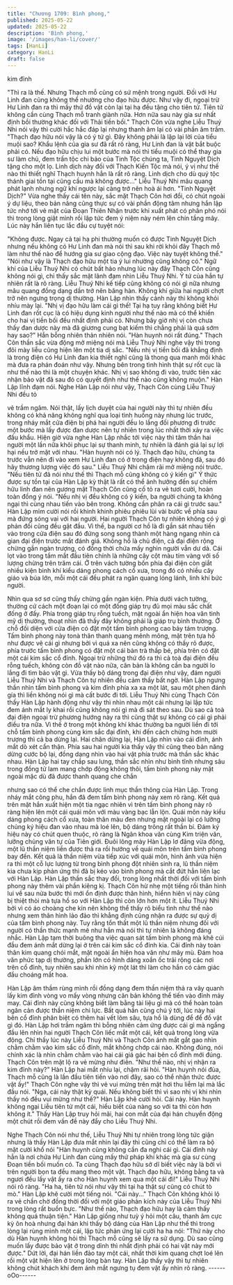 ```yaml
---
title: "Chương 1709: Bình phong,"
published: 2025-05-22
updated: 2025-05-22
description: 'Bình phong,'
image: '/images/han-li/cover/'
tags: [HanLi]
category: HanLi
draft: false
---
```


kim đỉnh

"Thì ra là thế. Nhưng Thạch mỗ cũng có sứ mệnh trong người.
Đối với Hư Linh đan cũng không thể nhường cho đạo hữu được.
Như vậy đi, ngoại trừ Hư Linh đan ra thì mấy thứ đồ vật còn lại tại
hạ đều tặng cho tiên tử. Tiên tử không cần cùng Thạch mỗ tranh
giành nữa. Hơn nữa sau này gia sư nhất định bồi thường khác đối
với Thải tiền bối."
Thạch Côn vừa nghe Liễu Thuý Nhi nói vậy thì cười hắc hắc đáp
lại nhưng thanh âm lại có vài phần âm trầm.
"Thạch đạo hữu nói vậy là có ý tứ gì. Đây không phải là lặp lại lời
của tiểu muội sao? Khẩu lệnh của gia sư đã rất rõ ràng, Hư Linh
đan là vật bắt buộc phải có. Nếu đạo hữu chịu lui một bước mà
nói thì tiểu muội có thể thay gia sư làm chủ, đem trấn tộc chi bảo
của Tinh Tộc chúng ta, Tinh Nguyệt Dịch tặng cho một lọ. Linh
dịch này đối với Thạch Kiến Tộc mà nói, ý vị như thế nào thì thiết
nghĩ Thạch huynh hẳn là rất rõ ràng. Linh dịch cho dù quý tộc
thánh giai tồn tại cũng cầu mà không được..."
Liễu Thuý Nhi mâu quang phát lạnh nhưng ngữ khí ngược lại
càng trở nên hoà ái hơn.
"Tinh Nguyệt Dịch?"
Vừa nghe thấy cái tên này, sắc mặt Thạch Côn hơi đổi, có chút
ngoài ý dự liệu, theo bản năng cũng thực sự có vài phần động
tâm nhưng hắn lập tức nhớ tới vẻ mặt của Đoạn Thiên Nhận
trước khi xuất phát có phân phó nói thì trong lòng giật mình rồi lập
tức đem ý niệm này ném lên chín tầng mây. Lúc này hắn liên tục
lắc đầu cự tuyệt nói:

"Không được. Ngay cả tại hạ phi thường muốn có được Tinh
Nguyệt Dịch nhưng nếu không có Hư Linh đan mà nói thì sau khi
rời khỏi đây Thạch mỗ làm như thế nào để hướng gia sư giao
cộng đạo. Việc này tuyệt không thể."
"Nói như vậy là Thạch đạo hữu một tia ý lui nhường cũng không
có."
Ngữ khí của Liễu Thuý Nhi có chút bất hảo nhưng lúc này đây
Thạch Côn cũng không nói gì, chỉ thấy sắc mặt lãnh đạm nhìn
Liễu Thuý Nhi. Ý tứ của hắn tự nhiên rất là rõ ràng.
Liễu Thuý Nhi kế tiếp cũng không có nói gì nữa nhưng mâu
quang đồng dạng dần trở nên băng hàn. Không khí giữa hai
người chợt trở nên ngưng trọng dị thường. Hàn Lập nhìn thấy
cảnh này thì không khỏi nhíu mày lại.
"Nhị vị đạo hữu làm cái gì thế! Tại hạ tuy rằng không biết Hư Linh
đan rốt cục là có hiệu dụng kinh người như thế nào mà có thể
khiến cho hai vị tiền bối đều nhất định phải có. Nhưng bây giờ nhị
vị còn chưa thấy đan dược này mà đã giương cung bạt kiếm thì
chẳng phải là quá sớm hay sao?"
Hắn bỗng nhiên thản nhiên nói.
"Hàn huynh nói rất đúng."
Thạch Côn thần sắc vừa động mở miệng nói mà Liễu Thuý Nhi
nghe vậy thì trong đôi mày liễu cũng hiện lên một tia dị sắc.
"Nếu nhị vị tiền bối đã khẳng định là trong điện có Hư Linh đan kia
thiết nghĩ cũng là thong qua manh mối khác mà đưa ra phán đoán
như vậy. Nhưng bên trong tình hình thật sự rốt cục là như thế nào
thì là một chuyện khác. Nhị vị sao không đi vào, trước tiên xác
nhận bảo vật đã sau đó có quyết định như thế nào cũng không
muộn."
Hàn Lập lĩnh đạm nói.
Nghe Hàn Lập nói như vậy, Thạch Côn cùng Liễu Thuý Nhi đều tỏ

vẻ trầm ngâm. Nói thật, lấy lịch duyệt của hai người này thì tự
nhiên đều không có khả năng không nghĩ qua loại tình huống này
nhưng lúc trước, trong nháy mắt cửa điện bị phá hai người đều lo
lắng đối phương đi trước một bước mà lấy được đan dược nên tự
nhiên trong lúc nhất thời xảy ra việc đấu khẩu. Hiện giờ vừa nghe
Hàn Lập nhắc tới việc này thì tâm thần hai người một lần nữa
khôi phục lại sự thanh minh, tự nhiên là đánh giá lại sự lợi hại nếu
trở mặt với nhau.
"Hàn huynh nói có lý. Thạch đạo hữu, chúng ta trước vẫn nên đi
vào xem Hư Linh đan có ở trong điện hay không đã, sau đó hãy
thương lượng việc đó sau."
Liễu Thuý Nhi chậm rãi mở miệng nói trước.
"Nếu tiên tử đã nói như thế thì Thạch mỗ cũng không có ý kiến gì"
Ý thức được sự tồn tại của Hàn Lập kỳ thật là rất có thể ảnh
hưởng đến sự chiếm hữu linh đan nên gương mặt Thạch Côn
cũng cố tỏ ra vẻ tươi cười, hoàn toàn đồng ý nói.
"Nếu nhị vị đều không có ý kiến, ba người chúng ta không ngại thì
cùng nhau tiến vào bên trong. Không cần phân ra cái gì trước
sau."
Hàn Lập mỉm cười nói rồi khinh khinh phiêu phiêu lùi vài bước về
phía sau mà đứng sóng vai với hai người. Hai người Thạch Côn
tự nhiên không có ý gì phản đối cũng đều gật đầu.
Vì thế, ba người cơ hồ là đi gần sát nhau tiến vào trong cửa điện
sau đó đứng song song thành một hàng ngang nhìn cả gian đại
điện trước mắt đánh giá. Không hổ là chủ điện, cả đại điện rộng
chừng gần ngàn trượng, có đồng thời chứa mấy nghìn người vẫn
dư dả.
Cái lọt vào trong tầm mắt đầu tiên chính là những cây cột màu tím
vàng với số lượng chừng trên trăm cái. Ở trên vách tường bốn
phía đại điện còn giắt nhiều kiện binh khí kiểu dáng phong cách
cổ xưa, trong đó có nhiều cây giáo và búa lớn, mỗi một cái đều
phát ra ngân quang lóng lánh, linh khí bức người.

Nhìn qua sơ sơ cũng thấy chừng gần ngàn kiện. Phía dưới vách
tường, thường cứ cách một đoạn lại có một đống giáp trụ đủ mọi
màu sắc chất đống ở đấy. Phía trong giáp trụ rỗng tuếch, mặt
ngoài ẩn hiện hoa văn tinh mỹ dị thường, thoạt nhìn đã thấy đây
không phải là giáp trụ bình thường.
Ở chỗ đối diện với cửa điện có đặt một tấm bình phong cao bảy
tám trượng. Tấm bình phong này tonà thân thanh quang mênh
mông, mặt trên tựa hồ như được vẽ cái gì nhưng bởi vì quá xa
nên cũng không có thấy rõ được, phía trước tấm bình phong có
đặt một cái bàn trà thấp bé, phía trên có đặt một cái kim sắc cổ
đỉnh.
Ngoại trừ những thứ đó ra thì cả toà đại điện đều rỗng tuếch,
không còn đồ vật nào nữa, căn bản là không cần ba người lo lắng
đi tìm bảo vật gì. Vừa thấy bộ dáng trong đại điện như vậy, đám
người Liễu Thuý Nhi và Thạch Côn tự nhiên đều cảm thấy bất
ngờ.
Hàn Lập ngưng thần nhìn tấm bình phong và kim đỉnh phía xa xa
một lát, sau một phen đánh gía thì liền không nói gì mà cất bước
đi tới. Liễu Thuý Nhi cùng Thạch Côn thấy Hàn Lập hành động
như vậy thì nhìn nhau một cái nhưng lại lập tức đem ánh mắt ly
khai rồi cũng không nói gì mà đi sát theo sau.
Dù sao cả toà đại điện ngoại trừ phương hướng này ra thì cũng
thật sự không có cái gì phải điều tra nữa. Vì thế ở trong một
không khí khác thường ba người liền đi tới chỗ tấm bình phong
cùng kim sắc đại đỉnh, khi đến cách chừng hơn mười trượng thì
cả ba dừng lại.
Hai chân dừng lại, Hàn Lập nhìn vào cái đỉnh, ánh mắt dò xét cẩn
thận. Phía sau hai người kia thấy vậy thì cũng theo bản năng
dừng cước bộ lại, đồng dạng nhìn vào hai vật phía trước mà thần
sắc khác nhau.
Hàn Lập hai tay chắp sau lưng, thần sắc nhìn như bình tĩnh
nhưng sâu trong đồng tử lam mang chớp động không thôi, tấm
bình phong này mặt ngoài mặc dù đã được thanh quang che chắn

nhưng sao có thể che chắn được linh mục thần thông của Hàn
Lập.
Trong nháy mắt công phu, hắn đã đem tấm bình phong này xem
rõ ràng. Kết quả trên mặt hắn xuất hiện một tia ngạc nhiên vì trên
tấm bình phong này rõ ràng hiện lên một cái quái môn với màu
vàng bạc lẫn lộn. Quái môn này kiểu dáng phong cách cổ xưa,
toàn thân màu đen nhưng mặt ngoài lại có lưỡng chủng ký hiệu
đan vào nhau mà loé lên, bộ dáng trông rất thần bí.
Đám ký hiệu này có chút quen thuộc, rõ ràng là Ngân khoa văn
cùng Kim triện văn, lưỡng chủng văn tự của Tiên giới. Đuôi lông
mày Hàn Lập lơ đãng vừa động, một lũ thần niệm liền được thả
ra rồi hướng về quái môn trên tấm bình phong bay đến.
Kết quả là thần niệm vừa tiếp xúc với quái môn, hình ảnh vừa
hiện ra thì một cỗ lực lượng từ trong bình phong đột nhiên sinh ra,
lũ thần niệm kia chưa kịp phản ứng thì đã bị kéo vào bình phong
mà cắt đứt hẳn liên lạc với Hàn Lập. Hàn Lập thần sắc thay đổi,
trong lòng nhất thời đối với tấm bình phong này thêm vài phần
kiêng kị.
Thạch Côn hừ nhẹ một tiếng rồi thân hình lui về sau nửa bước thì
mới ổn định được thân hình, hiểnn hiên vị này cũng bị thiệt thòi
mà tựa hồ so với Hàn Lập thì còn lớn hơn một ít.
Liễu Thuý Nhi bởi vì có áo choàng che kín nên không thể thấy rõ
biểu tình như thế nào nhưng xem thân hình lảo đảo thì khẳng
định cũng nhận ra được sự quỷ dị của tấm bình phong này.
Tuy rằng tổn thất một lũ thần niệm nhưng đối với người có thần
thức mạnh mẽ như hắn mà nói thì tự nhiên là không đáng nhắc.
Hàn Lập tạm thời buông tha việc quan sát tấm bình phong mà
khẽ cúi đầu đem ánh mắt dừng lại ở trên cái kim sắc cổ đỉnh kia.
Cái đỉnh này toàn thân kim quang chói mắt, mặt ngoài ẩn hiện
hoa văn như mây mù. Đám hoa văn phức tạp dị thường, phần lớn
có hình dáng xoắn ốc trải rộng các nơi trên cổ đỉnh, tuy nhiên sau
khi nhìn kỹ một lát thì làm cho hắn có cảm giác đầu choáng mắt
hoa.

Hàn Lập âm thầm rùng mình rồi đồng dạng đem thần niệm thả ra
vây quanh lấy kim đỉnh vòng vo mấy vòng nhưng căn bản không
thể tiến vào đỉnh mảy may. Cái đỉnh này cũng không biết làm
bằng tài liệu gì mà có thể hoàn toàn ngăn cản được thần niệm chi
lực.
Bất quá hắn cũng chú ý tới, lúc này hai bên cổ đỉnh phân biệt có
thêm hai vết lõm sâu, tựa hồ là dùng để để đồ vật gì đó. Hàn Lập
hơi trầm ngâm thì bỗng nhiên cảm ứng được cái gì mà ngẩng đầu
lên nhìn hai người Thạch Côn liếc mắt một cái, kết quả trong lòng
vừa động.
Chỉ thấy lúc này Liễu Thuý Nhi và Thạch Côn ánh mắt gắt gao
nhìn chằm chằm vào kim sắc cổ đỉnh, mắt không chớp cái nào.
Không đúng, nói chính xác là nhìn chằm chằm vào hai cái giá gác
hai bên cổ đỉnh mới đúng. Thạch Côn trên mặt lộ ra vẻ mừng như
điên.
"Như thế nào, nhị vị nhận ra kim đỉnh này?"
Hàn Lập hai mắt nhíu lại, chậm rãi hỏi.
"Hàn huynh nói đùa, Thạch mỗ cũng là lần đầu tiên tiến vào nơi
đây, sao có thể nhận thức được vật ấy!"
Thạch Côn nghe vậy thì vẻ vui mừng trên mặt hơi thu liễm lại mà
lắc đầu nói.
"Nga, cái này thật kỳ quái. Nếu không biết thì vì sao nhị vị khi nhìn
thấy nó đều vui mừng như thế?"
Hàn Lập khẽ cười hỏi.
Cái này. Hàn huynh không ngại Liễu tiên tử một cái, hiểu biết của
nàng so với ta thì còn hơn không ít."
Thấy Hàn Lập truy hỏi mãi, hai con mắt của đại hán chuyển động
một chút rồi đem vấn đề này đẩy cho Liễu Thuý Nhi.

Nghe Thạch Côn nói như thế, Liễu Thuý Nhi tự nhiên trong lòng
tức giận nhưng là thấy Hàn Lập đưa mắt nhìn lại đây thì cũng chỉ
có thể làm ra bộ mặt cười khổ nói
"Hàn huynh cũng không cần đa nghi cái gì. Cái đỉnh này hẳn là
nơi chứa Hư Linh đan cùng mấy thứ pháp khí khác mà gia sư
cùng Đoạn tiền bối muốn có. Ta cùng Thạch đạo hữu sở dĩ biết
việc này là bởi vì trên người bọn ta đều mang theo một vật. Thạch
đạo hữu, không bằng ta và ngươi đều lấy vật ấy ra cho Hàn
huynh xem qua một cái đi!"
Liễu Thuý Nhi nói rõ ràng.
"Ha ha, tiên tử nói như vậy thì tại hạ thật sự cũng có chút tò mò."
Hàn Lập khẽ cười một tiếng nói.
"Cái này..."
Thạch Côn không khỏi lộ ra vẻ chần chờ đồng thời đối với một
giáo phản kích này của Liễu Thuý Nhi trong lòng rất buồn bực.
"Như thế nào, Thạch đạo hữu hay là cảm thấy không quá thuận
tiện."
Hàn Lập giống như tuỳ ý hỏi một câu, thanh âm cực kỳ ôn hoà
nhưng đại hán khi thấy bộ dáng của Hàn Lập như thế thì trong
lòng lại rùng mình một cái, lập tức phản ứng lại cười ha ha nói:
"Thứ này cho dù Hàn huynh không hỏi thì Thạch mỗ cũng sẽ lấy
ra sử dụng. Dù sao cũng muốn lấy được bảo vật ở trong dỉnh thì
nhất định phải có hai vật này mới được."
Dứt lời, đại hán liền đảo tay một cái, nhất thời kim quang chợt loé
lên rồi một vật hiện lên ở trong lòng bàn tay. Hàn Lập thấy vậy thì
tự nhiên không chút khách khí đem ánh mắt ngưng tụ đem vật ấy
nhìn rõ ràng.
------oOo------
